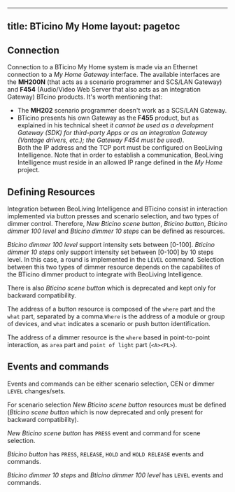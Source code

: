 --------------------------------
title:  BTicino My Home
layout: pagetoc
---------------------------------

Connection
----------

Connection to a BTicino My Home system is made via an Ethernet connection to a *My Home Gateway* interface. 
The available interfaces are the **MH200N** (that acts as a scenario programmer and SCS/LAN Gateway) and **F454** 
(Audio/Video Web Server that also acts as an integration Gateway) BTcino products. It's worth mentioning that: 
- The **MH202** scenario programmer doesn't work as a SCS/LAN Gateway.
- BTicino presents his own Gateway as the **F455** product, but as explained in his technical sheet *it cannot be 
used as a development Gateway (SDK) for third-party Apps or as an integration Gateway (Vantage drivers, etc.); the Gateway F454 must be used)*. 				
Both the IP address and the TCP port must be configured on BeoLiving Intelligence. Note
that in order to establish a communication, BeoLiving Intelligence must reside in an
allowed IP range defined in the *My Home* project.

Defining Resources
------------------

Integration between BeoLiving Intelligence and BTicino consist in interaction implemented via
button presses and scenario selection, and two types of dimmer control. Therefore, *New Bticino scene
button*, *Bticino button*, *Bticino dimmer 100 level* and *Bticino dimmer 10 steps* can be defined as resources.

*Bticino dimmer 100 level* support intensity sets between [0-100]. *Bticino dimmer 10 steps* only support intensity
set between [0-100] by 10 steps level. In this case, a round is implemented in the `LEVEL` command. Selection between
this two types of dimmer resource depends on the capabilites of the BTicino dimmer product to integrate with BeoLiving Intelligence.

There is also *Bticino scene button* which is deprecated and kept only
for backward compatibility.

The address of a button resource is composed of the `where` part and the
`what` part, separated by a comma.`Where` is the address of a module or group of devices, and `what`
indicates a scenario or push button identification.

The address of a dimmer resource is the `where` based in point-to-point interaction, as `area` part and `point of light` part (`<A><PL>`).


Events and commands
-------------------

Events and commands can be either scenario selection, CEN or dimmer `LEVEL` changes/sets.

For scenario selection *New Bticino scene button* resources must be
defined (*Bticino scene button* which is now deprecated and only
present for backward compatibility).

*New Bticino scene button* has `PRESS` event and command for scene
selection.

*Bticino button* has `PRESS`, `RELEASE`, `HOLD` and `HOLD
RELEASE` events and commands.

*Bticino dimmer 10 steps* and *Bticino dimmer 100 level* has `LEVEL` events and commands.

